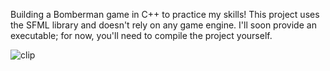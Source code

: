 Building a Bomberman game in C++ to practice my skills! This project uses the SFML library and doesn't rely on any game engine. I'll soon provide an executable; for now, you'll need to compile the project yourself.

![clip](https://github.com/user-attachments/assets/2593e029-6a72-4c09-be34-d1a29b30ed47)
